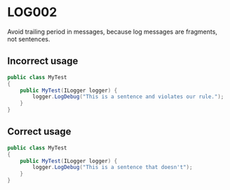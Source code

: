 # LOG002

Avoid trailing period in messages, because log messages are fragments, not sentences.

## Incorrect usage
```csharp
public class MyTest 
{
    public MyTest(ILogger logger) { 
        logger.LogDebug("This is a sentence and violates our rule.");
    }
}
```

## Correct usage
```csharp
public class MyTest 
{
    public MyTest(ILogger logger) { 
        logger.LogDebug("This is a sentence that doesn't");
    }
}
```